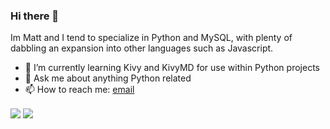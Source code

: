 ### Hi there 👋
Im Matt and I tend to specialize in Python and MySQL, with plenty of dabbling an expansion into other languages such as Javascript.

- 🌱 I’m currently learning Kivy and KivyMD for use within Python projects
- 💬 Ask me about anything Python related
- 📫 How to reach me: [email](mailto:matthewinwards@hotmail.co.uk)

<p float="left">
  <img align="center" src="https://github-readme-stats.vercel.app/api?username=m-inwards&count_private=true&show_icons=true&theme=dark" />
  <img align="center" src="https://github-readme-stats.vercel.app/api/top-langs/?username=m-inwards&theme=dark&layout=compact" />
</p>
